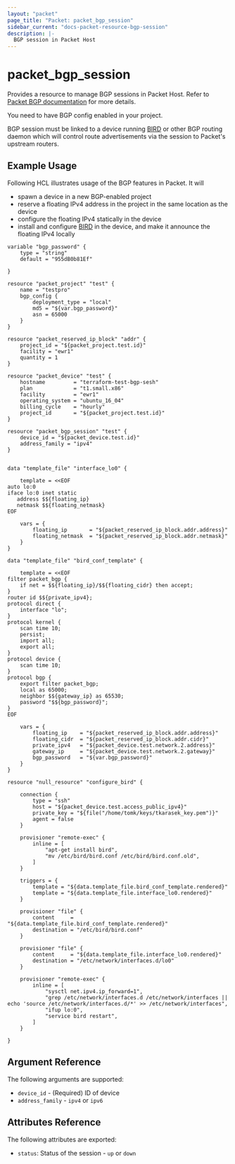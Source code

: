 ```yaml
---
layout: "packet"
page_title: "Packet: packet_bgp_session"
sidebar_current: "docs-packet-resource-bgp-session"
description: |-
  BGP session in Packet Host
---
```


# packet_bgp_session

Provides a resource to manage BGP sessions in Packet Host. Refer to [Packet BGP documentation](https://support.packet.com/kb/articles/bgp) for more details.

You need to have BGP config enabled in your project.

BGP session must be linked to a device running [BIRD](https://bird.network.cz) or other BGP routing daemon which will control route advertisements via the session to Packet's upstream routers. 

## Example Usage

Following HCL illustrates usage of the BGP features in Packet. It will 

* spawn a device in a new BGP-enabled project
* reserve a floating IPv4 address in the project in the same location as the device
* configure the floating IPv4 statically in the device
* install and configure [BIRD](https://bird.network.cz) in the device, and make it announce the floating IPv4 locally

```hcl
variable "bgp_password" {
    type = "string"
    default = "955dB0b81Ef"

}

resource "packet_project" "test" {
    name = "testpro"
    bgp_config {
        deployment_type = "local"
        md5 = "${var.bgp_password}"
        asn = 65000
    }
}

resource "packet_reserved_ip_block" "addr" {
    project_id = "${packet_project.test.id}"
    facility = "ewr1"
    quantity = 1
}

resource "packet_device" "test" {
    hostname         = "terraform-test-bgp-sesh"
    plan             = "t1.small.x86"
    facility         = "ewr1"
    operating_system = "ubuntu_16_04"
    billing_cycle    = "hourly"
    project_id       = "${packet_project.test.id}"
}

resource "packet_bgp_session" "test" {
	device_id = "${packet_device.test.id}"
	address_family = "ipv4"
}


data "template_file" "interface_lo0" {

    template = <<EOF
auto lo:0
iface lo:0 inet static
   address $${floating_ip}
   netmask $${floating_netmask}
EOF

    vars = {
        floating_ip       = "${packet_reserved_ip_block.addr.address}"
        floating_netmask  = "${packet_reserved_ip_block.addr.netmask}"
    }
}

data "template_file" "bird_conf_template" {

    template = <<EOF
filter packet_bgp {
    if net = $${floating_ip}/$${floating_cidr} then accept;
}
router id $${private_ipv4};
protocol direct {
    interface "lo";
}
protocol kernel {
    scan time 10;
    persist;
    import all;
    export all;
}
protocol device {
    scan time 10;
}
protocol bgp {
    export filter packet_bgp;
    local as 65000;
    neighbor $${gateway_ip} as 65530;
    password "$${bgp_password}"; 
}
EOF

    vars = {
        floating_ip    = "${packet_reserved_ip_block.addr.address}"
        floating_cidr  = "${packet_reserved_ip_block.addr.cidr}"
        private_ipv4   = "${packet_device.test.network.2.address}"
        gateway_ip     = "${packet_device.test.network.2.gateway}"
        bgp_password   = "${var.bgp_password}"
    }
}

resource "null_resource" "configure_bird" {

    connection {
        type = "ssh"
        host = "${packet_device.test.access_public_ipv4}"
        private_key = "${file("/home/tomk/keys/tkarasek_key.pem")}"
        agent = false
    }

    provisioner "remote-exec" {
        inline = [
            "apt-get install bird",
            "mv /etc/bird/bird.conf /etc/bird/bird.conf.old",
        ]
    }

    triggers = {
        template = "${data.template_file.bird_conf_template.rendered}"
        template = "${data.template_file.interface_lo0.rendered}"
    }

    provisioner "file" {
        content     = "${data.template_file.bird_conf_template.rendered}"
        destination = "/etc/bird/bird.conf"
    }

    provisioner "file" {
        content     = "${data.template_file.interface_lo0.rendered}"
        destination = "/etc/network/interfaces.d/lo0"
    }

    provisioner "remote-exec" {
        inline = [
            "sysctl net.ipv4.ip_forward=1",
            "grep /etc/network/interfaces.d /etc/network/interfaces || echo 'source /etc/network/interfaces.d/*' >> /etc/network/interfaces",
            "ifup lo:0",
            "service bird restart",
        ]
    }

}
```

## Argument Reference

The following arguments are supported:

* `device_id` - (Required) ID of device 
* `address_family` - `ipv4` or `ipv6`

## Attributes Reference

The following attributes are exported:

* `status`: Status of the session - `up` or `down`
